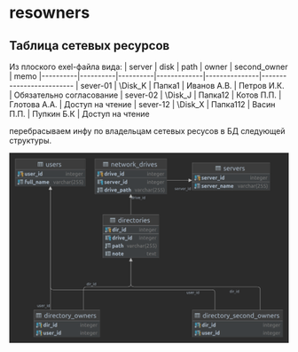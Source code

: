 # resowners
## Таблица сетевых ресурсов  
Из плоского exel-файла вида: 
| server   | disk     | path     | owner       | second_owner  | memo
|----------|----------|----------|-------------|---------------|-------------------------
| sever-01 | \\Disk_K | Папка1   | Иванов А.В. | Петров И.К.   | Обязательно согласование
| sever-02 | \\Disk_J | Папка12  | Котов П.П.  | Глотова А.А.  | Доступ на чтение
| sever-12 | \\Disk_X | Папка112 | Васин П.П.  | Пупкин Б.К    | Доступ на чтение

перебрасываем инфу по владельцам сетевых ресусов в БД следующей структуры.    

![Структура БД](https://github.com/petr0vsk/resowners/blob/main/owners.png)
